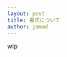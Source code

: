 ```yaml
---
layout: post
title: 書式について
author: jamad
---
```


<link rel="stylesheet" type="text/css" href="/assets/css/theme.css">

wip
